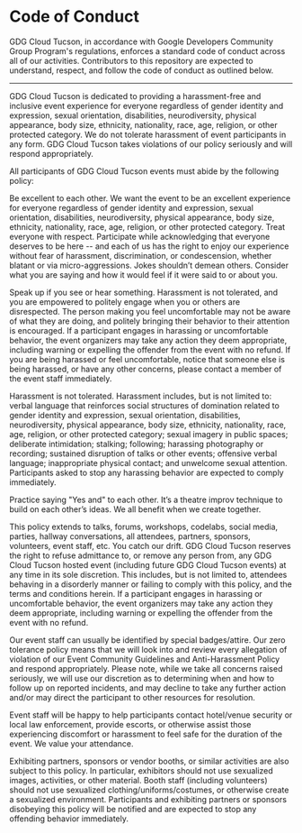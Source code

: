# Code of Conduct

GDG Cloud Tucson, in accordance with Google Developers Community Group Program's regulations, enforces a standard code of conduct across all of our activities. Contributors to this repository are expected to understand, respect, and follow the code of conduct as outlined below.

---

GDG Cloud Tucson is dedicated to providing a harassment-free and inclusive event experience for everyone regardless of gender identity and expression, sexual orientation, disabilities, neurodiversity, physical appearance, body size, ethnicity, nationality, race, age, religion, or other protected category. We do not tolerate harassment of event participants in any form. GDG Cloud Tucson takes violations of our policy seriously and will respond appropriately.

All participants of GDG Cloud Tucson events must abide by the following policy:

Be excellent to each other. We want the event to be an excellent experience for everyone regardless of gender identity and expression, sexual orientation, disabilities, neurodiversity, physical appearance, body size, ethnicity, nationality, race, age, religion, or other protected category. Treat everyone with respect. Participate while acknowledging that everyone deserves to be here -- and each of us has the right to enjoy our experience without fear of harassment, discrimination, or condescension, whether blatant or via micro-aggressions. Jokes shouldn’t demean others. Consider what you are saying and how it would feel if it were said to or about you.

Speak up if you see or hear something. Harassment is not tolerated, and you are empowered to politely engage when you or others are disrespected. The person making you feel uncomfortable may not be aware of what they are doing, and politely bringing their behavior to their attention is encouraged. If a participant engages in harassing or uncomfortable behavior, the event organizers may take any action they deem appropriate, including warning or expelling the offender from the event with no refund. If you are being harassed or feel uncomfortable, notice that someone else is being harassed, or have any other concerns, please contact a member of the event staff immediately.

Harassment is not tolerated. Harassment includes, but is not limited to: verbal language that reinforces social structures of domination related to gender identity and expression, sexual orientation, disabilities, neurodiversity, physical appearance, body size, ethnicity, nationality, race, age, religion, or other protected category; sexual imagery in public spaces; deliberate intimidation; stalking; following; harassing photography or recording; sustained disruption of talks or other events; offensive verbal language; inappropriate physical contact; and unwelcome sexual attention. Participants asked to stop any harassing behavior are expected to comply immediately.

Practice saying "Yes and" to each other. It’s a theatre improv technique to build on each other’s ideas. We all benefit when we create together.

This policy extends to talks, forums, workshops, codelabs, social media, parties, hallway conversations, all attendees, partners, sponsors, volunteers, event staff, etc. You catch our drift. GDG Cloud Tucson reserves the right to refuse admittance to, or remove any person from, any GDG Cloud Tucson hosted event (including future GDG Cloud Tucson events) at any time in its sole discretion. This includes, but is not limited to, attendees behaving in a disorderly manner or failing to comply with this policy, and the terms and conditions herein. If a participant engages in harassing or uncomfortable behavior, the event organizers may take any action they deem appropriate, including warning or expelling the offender from the event with no refund.

Our event staff can usually be identified by special badges/attire. Our zero tolerance policy means that we will look into and review every allegation of violation of our Event Community Guidelines and Anti-Harassment Policy and respond appropriately. Please note, while we take all concerns raised seriously, we will use our discretion as to determining when and how to follow up on reported incidents, and may decline to take any further action and/or may direct the participant to other resources for resolution.

Event staff will be happy to help participants contact hotel/venue security or local law enforcement, provide escorts, or otherwise assist those experiencing discomfort or harassment to feel safe for the duration of the event. We value your attendance.

Exhibiting partners, sponsors or vendor booths, or similar activities are also subject to this policy. In particular, exhibitors should not use sexualized images, activities, or other material. Booth staff (including volunteers) should not use sexualized clothing/uniforms/costumes, or otherwise create a sexualized environment. Participants and exhibiting partners or sponsors disobeying this policy will be notified and are expected to stop any offending behavior immediately.
